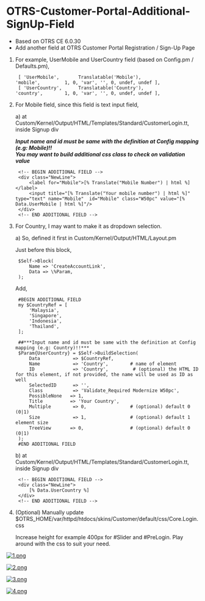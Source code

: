 # OTRS-Customer-Portal-Additional-SignUp-Field
- Based on OTRS CE 6.0.30  
- Add another field at OTRS Customer Portal Registration / Sign-Up Page  


1) For example, UserMobile and UserCountry field (based on Config.pm / Defaults.pm),

		[ 'UserMobile',       Translatable('Mobile'),              'mobile',         1, 0, 'var', '', 0, undef, undef ],
		[ 'UserCountry',      Translatable('Country'),             'country',        1, 0, 'var', '', 0, undef, undef ],


2) For Mobile field, since this field is text input field,

	a) at Custom/Kernel/Output/HTML/Templates/Standard/CustomerLogin.tt,  
		inside Signup div

	***Input name and id must be same with the definition at Config mapping (e.g: Mobile)!!***  
	***You may want to build additional css class to check on validation value***  

		<!-- BEGIN ADDITIONAL FIELD -->
		<div class="NewLine">
			<label for="Mobile">[% Translate("Mobile Number") | html %]</label>
			<input title="[% Translate("Your mobile number") | html %]" type="text" name="Mobile"  id="Mobile" class="W50pc" value="[% Data.UserMobile | html %]"/>
		</div>
		<!-- END ADDITIONAL FIELD -->



3) For Country, I may want to make it as dropdown selection.

	a) So, defined it first in Custom/Kernel/Output/HTML/Layout.pm

	Just before this block,
	
		$Self->Block(
			Name => 'CreateAccountLink',
			Data => \%Param,
		);
	
	
	Add,
	
		#BEGIN ADDITIONAL FIELD
		my $CountryRef = [
			'Malaysia',
			'Singapore',
			'Indonesia',
			'Thailand',
		];
		
		##***Input name and id must be same with the definition at Config mapping (e.g: Country)!!***
		$Param{UserCountry} = $Self->BuildSelection(
			Data            => $CountryRef,       
			Name            => 'Country',        # name of element
			ID              => 'Country',         # (optional) the HTML ID for this element, if not provided, the name will be used as ID as well
			SelectedID  	=> '',
			Class           => 'Validate_Required Modernize W50pc', 
			PossibleNone   => 1, 
			Title          => 'Your Country',
			Multiple        => 0,                # (optional) default 0 (0|1)
			Size            => 1,                # (optional) default 1 element size
			TreeView       => 0,                 # (optional) default 0 (0|1)
		);
		#END ADDITIONAL FIELD 
	
	
	b) at Custom/Kernel/Output/HTML/Templates/Standard/CustomerLogin.tt, inside Signup div
	
		<!-- BEGIN ADDITIONAL FIELD -->
		<div class="NewLine">
			[% Data.UserCountry %]
        </div>
		<!-- END ADDITIONAL FIELD -->
		
		
4. (Optional) Manually update $OTRS_HOME/var/httpd/htdocs/skins/Customer/default/css/Core.Login.css 

	Increase height for example 400px for #Slider and #PreLogin. Play around with the css to suit your need.


 [![1.png](https://i.postimg.cc/FKQKdjX2/1.png)](https://postimg.cc/HrBmF8x2)  
 
 [![2.png](https://i.postimg.cc/JhczbG1t/2.png)](https://postimg.cc/rdsTTyRL)  
 
 [![3.png](https://i.postimg.cc/1tm5MstB/3.png)](https://postimg.cc/3yqTxM20)  
 
 [![4.png](https://i.postimg.cc/Twt24F56/4.png)](https://postimg.cc/sQZRBnJ6)  